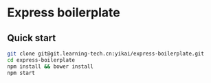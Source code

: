 # Express boilerplate

## Quick start

```bash
git clone git@git.learning-tech.cn:yikai/express-boilerplate.git
cd express-boilerplate
npm install && bower install
npm start
```